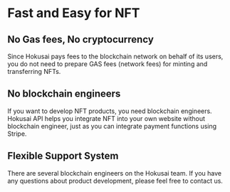 # Fast and Easy for NFT

## No Gas fees, No cryptocurrency
Since Hokusai pays fees to the blockchain network on behalf of its users, you do not need to prepare GAS fees (network fees) for minting and transferring NFTs.

## No blockchain engineers
If you want to develop NFT products, you need blockchain engineers. Hokusai API helps you integrate NFT into your own website without blockchain engineer, just as you can integrate payment functions using Stripe.

## Flexible Support System
There are several blockchain engineers on the Hokusai team. If you have any questions about product development, please feel free to contact us.
